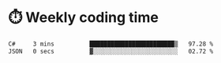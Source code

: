 
# :stopwatch: Weekly coding time
<!--START_SECTION:waka-->

```txt
C#     3 mins          ████████████████████████▒   97.28 %
JSON   0 secs          ▓░░░░░░░░░░░░░░░░░░░░░░░░   02.72 %
```

<!--END_SECTION:waka-->


<!-- <p> <img src="https://github-readme-stats.vercel.app/api?username=cozgerest&show_icons=true&hide_border=false" />  </p> -->

